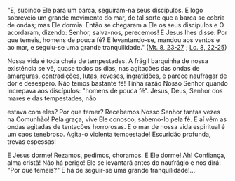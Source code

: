 
"E, subindo Ele para um barca, seguiram-na seus discípulos. E logo sobreveio um grande movimento do mar, de tal sorte que a barca se cobria de ondas; mas Ele dormia. Então se chegaram a Ele os seus discípulos e O acordaram, dizendo: Senhor, salva-nos, perecemos! E Jesus lhes disse: Por que temeis, homens de pouca fé? E levantando-se, mandou aos ventos e ao mar, e seguiu-se uma grande tranquilidade." ([Mt. 8, 23-27](https://vulgata.online/bible/Mt.8?ed=MS&vfn=MS.Mt.8.23-27:vs) ; [Lc. 8, 22-25](https://vulgata.online/bible/Lc.8?ed=MS&vfn=MS.Lc.8.22-25:vs))

Nossa vida é toda cheia de tempestades. A frágil barquinha de nossa existência se vê, quase todos os dias, nas agitações das ondas de amarguras, contradições, lutas, reveses, ingratidões, e parece naufragar de dor e desespero. Não temos bastante fé! Tinha razão Nosso Senhor quando increpava aos discípulos: "homens de pouca fé". Jesus, Deus, Senhor dos mares e das tempestades, não

estava com eles? Por que temer? Recebemos Nosso Senhor tantas vezes na Comunhão! Pela graça, vive Ele conosco, sabemo-lo pela fé. E aí vêm as ondas agitadas de tentações horrorosas. E o mar de nossa vida espiritual é um caos tenebroso. Agita-o violenta tempestade! Escuridão profunda, trevas espessas!

E Jesus dorme! Rezamos, pedimos, choramos. E Ele dorme! Ah! Confiança, alma cristã! Não há perigo! Ele se levantará antes do naufrágio e nos dirá: "Por que temeis?" E há de seguir-se uma grande tranquilidade!\...

